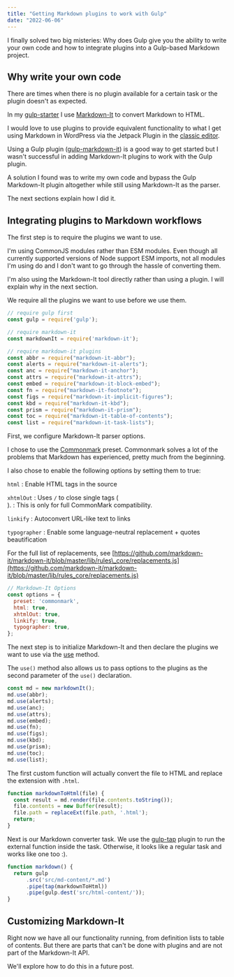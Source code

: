 ```yaml
---
title: "Getting Markdown plugins to work with Gulp"
date: "2022-06-06"
---
```


I finally solved two big misteries: Why does Gulp give you the ability to write your own code and how to integrate plugins into a Gulp-based Markdown project.

## Why write your own code

There are times when there is no plugin available for a certain task or the plugin doesn't as expected.

In my [gulp-starter](https://github.com/caraya/gulp-starter-2021) I use [Markdown-It](https://github.com/markdown-it/markdown-it) to convert Markdown to HTML.

I would love to use plugins to provide equivalent functionality to what I get using Markdown in WordPress via the Jetpack Plugin in the [classic editor](https://wordpress.com/support/markdown-quick-reference/).

Using a Gulp plugin ([gulp-markdown-it](https://www.npmjs.com/package/gulp-markdown-it)) is a good way to get started but I wasn't successful in adding Markdown-It plugins to work with the Gulp plugin.

A solution I found was to write my own code and bypass the Gulp Markdown-It plugin altogether while still using Markdown-It as the parser.

The next sections explain how I did it.

## Integrating plugins to Markdown workflows

The first step is to require the plugins we want to use.

I'm using CommonJS modules rather than ESM modules. Even though all currently supported versions of Node support ESM imports, not all modules I'm using do and I don't want to go through the hassle of converting them.

I'm also using the Markdown-It tool directly rather than using a plugin. I will explain why in the next section.

We require all the plugins we want to use before we use them.

```js
// require gulp first
const gulp = require('gulp');

// require markdown-it
const markdownIt = require('markdown-it');

// require markdown-it plugins
const abbr = require("markdown-it-abbr");
const alerts = require("markdown-it-alerts");
const anc = require("markdown-it-anchor");
const attrs = require("markdown-it-attrs");
const embed = require("markdown-it-block-embed");
const fn = require("markdown-it-footnote");
const figs = require("markdown-it-implicit-figures");
const kbd = require("markdown-it-kbd");
const prism = require("markdown-it-prism");
const toc = require("markdown-it-table-of-contents");
const list = require("markdown-it-task-lists");
```

First, we configure Markdown-It parser options.

I chose to use the [Commonmark](https://commonmark.org/) preset. Commonmark solves a lot of the problems that Markdown has experienced, pretty much from the beginning.

I also chose to enable the following options by setting them to true:

`html`
: Enable HTML tags in the source

`xhtmlOut`
: Uses `/` to close single tags (<br />). : This is only for full CommonMark compatibility.

`linkify`
: Autoconvert URL-like text to links

`typographer`
: Enable some language-neutral replacement + quotes beautification

For the full list of replacements, see [https://github.com/markdown-it/markdown-it/blob/master/lib/rules\_core/replacements.js](https://github.com/markdown-it/markdown-it/blob/master/lib/rules_core/replacements.js)

```js
// Markdown-It Options
const options = {
  preset: 'commonmark',
  html: true,
  xhtmlOut: true,
  linkify: true,
  typographer: true,
};
```

The next step is to initialize Markdown-It and then declare the plugins we want to use via the [use](https://markdown-it.github.io/markdown-it/#MarkdownIt.use) method.

The `use()` method also allows us to pass options to the plugins as the second parameter of the `use()` declaration.

```js
const md = new markdownIt();
md.use(abbr);
md.use(alerts);
md.use(anc);
md.use(attrs);
md.use(embed);
md.use(fn);
md.use(figs);
md.use(kbd);
md.use(prism);
md.use(toc);
md.use(list);
```

The first custom function will actually convert the file to HTML and replace the extension with `.html`.

```js
function markdownToHtml(file) {
  const result = md.render(file.contents.toString());
  file.contents = new Buffer(result);
  file.path = replaceExt(file.path, '.html');
  return;
}
```

Next is our Markdown converter task. We use the [gulp-tap](https://www.npmjs.com/package/gulp-tap) plugin to run the external function inside the task. Otherwise, it looks like a regular task and works like one too :).

```js
function markdown() {
  return gulp
      .src('src/md-content/*.md')
      .pipe(tap(markdownToHtml))
      .pipe(gulp.dest('src/html-content/'));
}
```

## Customizing Markdown-It

Right now we have all our functionality running, from definition lists to table of contents. But there are parts that can't be done with plugins and are not part of the Markdown-It API.

We'll explore how to do this in a future post.
